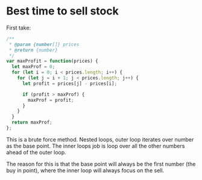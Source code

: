 # Best time to sell stock

First take:

```js
/**
 * @param {number[]} prices
 * @return {number}
 */
var maxProfit = function(prices) {
  let maxProf = 0;
  for (let i = 0; i < prices.length; i++) {
    for (let j = i + 1; j < prices.length; j++) {
      let profit = prices[j] - prices[i];

      if (profit > maxProf) {
        maxProf = profit;
      }
    }
  }
  return maxProf;
};
```

This is a brute force method. Nested loops, outer loop iterates over number as the base point.
The inner loops job is loop over all the other numbers ahead of the outer loop.

The reason for this is that the base point will always be the first number (the buy in point), where the inner loop will always focus on the sell.
